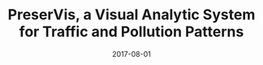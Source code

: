 ---
title: "PreserVis, a Visual Analytic System for Traffic and Pollution Patterns"
collection: publications
permalink: /publication/2017-08-preservis
excerpt: 'We propose a local adversarial disentangling network for facial makeup and de-makeup, using multiple and overlapping local discriminators in a content-style disentangling network.'
date: 2017-08-01
venue: 'IEEE Conference on Visual Analytics Science and Technology (VAST), 2017'
paperurl: 'https://ieeexplore.ieee.org/abstract/document/8585719'
imgurl: 'preservis.png'
authors:
  - name: Qiao Gu
    link: 
  - name: Hang Yin
    link: https://www.linkedin.com/in/hang-yin-roderick/?originalSubdomain=hk
  - name: Lian Chen
    link: https://www.linkedin.com/in/lianchen97/
  - name: Haotian Li
    link: http://haotian-li.com/
  - name: Chengzhong Liu
    link: https://www.linkedin.com/in/chengzhongliu/?originalSubdomain=hk
  - name: Xuanwu Yue
    link: https://www.linkedin.com/in/xuanwu-yue/?originalSubdomain=hk
  - name: Huamin Qu
    link: http://huamin.org/
links:
  - name: paper
    link: files/2017_VAST_PreseVis.pdf
  - name: system demo
    link: https://georgegu1997.github.io/VAST-challenge-frontend/
---